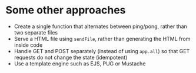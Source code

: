 # Some other approaches

- Create a single function that alternates between ping/pong, rather than two separate files
- Serve a HTML file using `sendFile`, rather than generating the HTML from inside code
- Handle GET and POST separately (instead of using `app.all`) so that GET requests do not change the state (idempotent)
- Use a template engine such as EJS, PUG or Mustache
